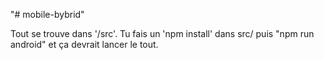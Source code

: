 "# mobile-bybrid"

Tout se trouve dans '/src'. Tu fais un 'npm install' dans src/ puis "npm run android" et ça devrait lancer le tout.
